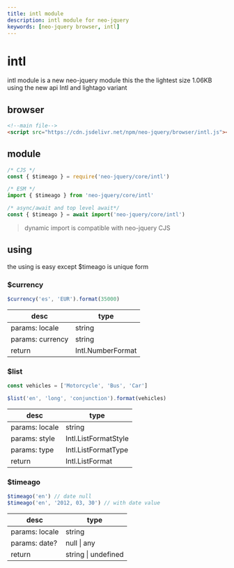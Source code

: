 ```yaml
---
title: intl module
description: intl module for neo-jquery
keywords: [neo-jquery browser, intl]
---
```


# intl

intl module is a new neo-jquery module this the the lightest size 1.06KB using the new api Intl and lightago variant

## browser

``` html
<!--main file-->
<script src="https://cdn.jsdelivr.net/npm/neo-jquery/browser/intl.js"></script>
```

## module

``` js
/* CJS */
const { $timeago } = require('neo-jquery/core/intl')

/* ESM */
import { $timeago } from 'neo-jquery/core/intl'

/* async/await and top level await*/
const { $timeago } = await import('neo-jquery/core/intl')
```

> dynamic import is compatible with neo-jquery CJS

## using

the using is easy except $timeago is unique form

### $currency

``` js
$currency('es', 'EUR').format(35000)
```

| desc | type |
| ----------- | ----------- |
| params: locale | string |
| params: currency | string |
| return | Intl.NumberFormat |

### $list

``` js
const vehicles = ['Motorcycle', 'Bus', 'Car']

$list('en', 'long', 'conjunction').format(vehicles)
```

| desc | type |
| ----------- | ----------- |
| params: locale | string |
| params: style | Intl.ListFormatStyle |
| params: type | Intl.ListFormatType |
| return | Intl.ListFormat |

### $timeago

``` js
$timeago('en') // date null
$timeago('en', '2012, 03, 30') // with date value
```

| desc | type |
| ----------- | ----------- |
| params: locale | string |
| params: date? | null &#124; any |
| return | string &#124; undefined |